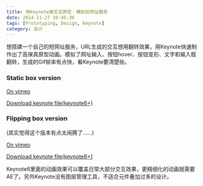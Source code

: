 ```yaml
---
title: 用Keynote做交互原型：模拟短网址服务
date: 2014-11-27 10:45:30
tags: [Prototyping, Design, Keynote]
category: 设计
---
```


想搭建一个自己的短网址服务，URL生成的交互想用翻转效果，用Keynote快速制作出了高保真原型动画。模拟了网址输入、按钮hover、按钮变形、文字和输入框翻转，生成的Gif帧率有点快，看Keynote要清楚些。

### Static box version

[On vimeo](https://vimeo.com/112936520)

[Download keynote file(keynote6+)](https://github.com/cresstoo/ZenURL/raw/master/zenurl1.zip)

### Flipping box version

(其实觉得这个版本有点太闹腾了……)

[On vimeo](https://vimeo.com/112936520)

[Download keynote file(keynote6+)](https://github.com/cresstoo/ZenURL/raw/master/zenurl2.zip)

Keynote6里面的动画效果可以覆盖日常大部分交互效果，更精细化的动画就需要AE了。另外Keynote没有图层管理工具，不适合元件叠加过多的设计。
